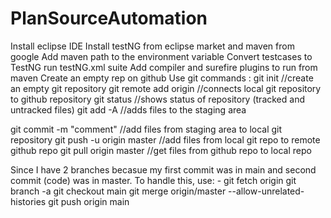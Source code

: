 # PlanSourceAutomation
Install eclipse IDE
Install testNG from eclipse market and maven from google
Add maven path to the environment variable
Convert testcases to TestNG
run testNG.xml suite
Add compiler and surefire plugins to run from maven
Create an empty rep on github
Use git commands : 
   git init //create an empty git repository
   git remote add origin //connects local git repository to github repository
   git status //shows status of repository (tracked and untracked files)
   git add -A //adds files to the staging area

   git commit -m "comment" //add files from staging area to local git repository
   git push -u origin master //add files from local git repo to remote github repo
   git pull origin master //get files from github repo to local repo

   Since I have 2 branches becasue my first commit was in main and second commit (code) was in master. 
   To handle this, use: - git fetch origin
                          git branch -a
                          git checkout main
                          git merge origin/master --allow-unrelated-histories
                          git push origin main